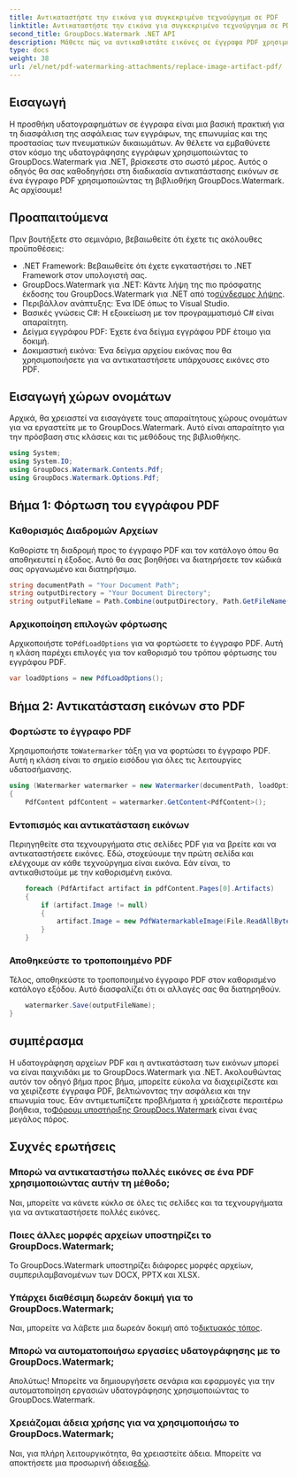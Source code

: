```yaml
---
title: Αντικαταστήστε την εικόνα για συγκεκριμένο τεχνούργημα σε PDF
linktitle: Αντικαταστήστε την εικόνα για συγκεκριμένο τεχνούργημα σε PDF
second_title: GroupDocs.Watermark .NET API
description: Μάθετε πώς να αντικαθιστάτε εικόνες σε έγγραφα PDF χρησιμοποιώντας το GroupDocs.Watermark για .NET με αυτόν τον αναλυτικό, βήμα προς βήμα εκμάθηση.
type: docs
weight: 38
url: /el/net/pdf-watermarking-attachments/replace-image-artifact-pdf/
---
```

## Εισαγωγή
Η προσθήκη υδατογραφημάτων σε έγγραφα είναι μια βασική πρακτική για τη διασφάλιση της ασφάλειας των εγγράφων, της επωνυμίας και της προστασίας των πνευματικών δικαιωμάτων. Αν θέλετε να εμβαθύνετε στον κόσμο της υδατογράφησης εγγράφων χρησιμοποιώντας το GroupDocs.Watermark για .NET, βρίσκεστε στο σωστό μέρος. Αυτός ο οδηγός θα σας καθοδηγήσει στη διαδικασία αντικατάστασης εικόνων σε ένα έγγραφο PDF χρησιμοποιώντας τη βιβλιοθήκη GroupDocs.Watermark. Ας αρχίσουμε!
## Προαπαιτούμενα
Πριν βουτήξετε στο σεμινάριο, βεβαιωθείτε ότι έχετε τις ακόλουθες προϋποθέσεις:
- .NET Framework: Βεβαιωθείτε ότι έχετε εγκαταστήσει το .NET Framework στον υπολογιστή σας.
-  GroupDocs.Watermark για .NET: Κάντε λήψη της πιο πρόσφατης έκδοσης του GroupDocs.Watermark για .NET από το[σύνδεσμος λήψης](https://releases.groupdocs.com/Watermark/net/).
- Περιβάλλον ανάπτυξης: Ένα IDE όπως το Visual Studio.
- Βασικές γνώσεις C#: Η εξοικείωση με τον προγραμματισμό C# είναι απαραίτητη.
- Δείγμα εγγράφου PDF: Έχετε ένα δείγμα εγγράφου PDF έτοιμο για δοκιμή.
- Δοκιμαστική εικόνα: Ένα δείγμα αρχείου εικόνας που θα χρησιμοποιήσετε για να αντικαταστήσετε υπάρχουσες εικόνες στο PDF.
## Εισαγωγή χώρων ονομάτων
Αρχικά, θα χρειαστεί να εισαγάγετε τους απαραίτητους χώρους ονομάτων για να εργαστείτε με το GroupDocs.Watermark. Αυτό είναι απαραίτητο για την πρόσβαση στις κλάσεις και τις μεθόδους της βιβλιοθήκης.
```csharp
using System;
using System.IO;
using GroupDocs.Watermark.Contents.Pdf;
using GroupDocs.Watermark.Options.Pdf;
```

## Βήμα 1: Φόρτωση του εγγράφου PDF
### Καθορισμός Διαδρομών Αρχείων
Καθορίστε τη διαδρομή προς το έγγραφο PDF και τον κατάλογο όπου θα αποθηκευτεί η έξοδος. Αυτό θα σας βοηθήσει να διατηρήσετε τον κώδικά σας οργανωμένο και διατηρήσιμο.
```csharp
string documentPath = "Your Document Path";
string outputDirectory = "Your Document Directory";
string outputFileName = Path.Combine(outputDirectory, Path.GetFileName(documentPath));
```
### Αρχικοποίηση επιλογών φόρτωσης
 Αρχικοποιήστε το`PdfLoadOptions` για να φορτώσετε το έγγραφο PDF. Αυτή η κλάση παρέχει επιλογές για τον καθορισμό του τρόπου φόρτωσης του εγγράφου PDF.
```csharp
var loadOptions = new PdfLoadOptions();
```
## Βήμα 2: Αντικατάσταση εικόνων στο PDF
### Φορτώστε το έγγραφο PDF
 Χρησιμοποιήστε το`Watermarker` τάξη για να φορτώσει το έγγραφο PDF. Αυτή η κλάση είναι το σημείο εισόδου για όλες τις λειτουργίες υδατοσήμανσης.
```csharp
using (Watermarker watermarker = new Watermarker(documentPath, loadOptions))
{
    PdfContent pdfContent = watermarker.GetContent<PdfContent>();
```
### Εντοπισμός και αντικατάσταση εικόνων
Περιηγηθείτε στα τεχνουργήματα στις σελίδες PDF για να βρείτε και να αντικαταστήσετε εικόνες. Εδώ, στοχεύουμε την πρώτη σελίδα και ελέγχουμε αν κάθε τεχνούργημα είναι εικόνα. Εάν είναι, το αντικαθιστούμε με την καθορισμένη εικόνα.
```csharp
    foreach (PdfArtifact artifact in pdfContent.Pages[0].Artifacts)
    {
        if (artifact.Image != null)
        {
            artifact.Image = new PdfWatermarkableImage(File.ReadAllBytes("Your Image Path"));
        }
    }
```
### Αποθηκεύστε το τροποποιημένο PDF
Τέλος, αποθηκεύστε το τροποποιημένο έγγραφο PDF στον καθορισμένο κατάλογο εξόδου. Αυτό διασφαλίζει ότι οι αλλαγές σας θα διατηρηθούν.
```csharp
    watermarker.Save(outputFileName);
}
```

## συμπέρασμα
 Η υδατογράφηση αρχείων PDF και η αντικατάσταση των εικόνων μπορεί να είναι παιχνιδάκι με το GroupDocs.Watermark για .NET. Ακολουθώντας αυτόν τον οδηγό βήμα προς βήμα, μπορείτε εύκολα να διαχειρίζεστε και να χειρίζεστε έγγραφα PDF, βελτιώνοντας την ασφάλεια και την επωνυμία τους. Εάν αντιμετωπίζετε προβλήματα ή χρειάζεστε περαιτέρω βοήθεια, το[Φόρουμ υποστήριξης GroupDocs.Watermark](https://forum.groupdocs.com/c/watermark/19) είναι ένας μεγάλος πόρος.
## Συχνές ερωτήσεις
### Μπορώ να αντικαταστήσω πολλές εικόνες σε ένα PDF χρησιμοποιώντας αυτήν τη μέθοδο;
Ναι, μπορείτε να κάνετε κύκλο σε όλες τις σελίδες και τα τεχνουργήματα για να αντικαταστήσετε πολλές εικόνες.
### Ποιες άλλες μορφές αρχείων υποστηρίζει το GroupDocs.Watermark;
Το GroupDocs.Watermark υποστηρίζει διάφορες μορφές αρχείων, συμπεριλαμβανομένων των DOCX, PPTX και XLSX.
### Υπάρχει διαθέσιμη δωρεάν δοκιμή για το GroupDocs.Watermark;
 Ναι, μπορείτε να λάβετε μια δωρεάν δοκιμή από το[δικτυακός τόπος](https://releases.groupdocs.com/).
### Μπορώ να αυτοματοποιήσω εργασίες υδατογράφησης με το GroupDocs.Watermark;
Απολύτως! Μπορείτε να δημιουργήσετε σενάρια και εφαρμογές για την αυτοματοποίηση εργασιών υδατογράφησης χρησιμοποιώντας το GroupDocs.Watermark.
### Χρειάζομαι άδεια χρήσης για να χρησιμοποιήσω το GroupDocs.Watermark;
 Ναι, για πλήρη λειτουργικότητα, θα χρειαστείτε άδεια. Μπορείτε να αποκτήσετε μια προσωρινή άδεια[εδώ](https://purchase.groupdocs.com/temporary-license/).